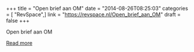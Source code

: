 +++
title = "Open brief aan OM"
date = "2014-08-26T08:25:03"
categories = [ "RevSpace",]
link = "https://revspace.nl/Open_brief_aan_OM"
draft = false
+++

<div class="mw-content-ltr mw-parser-output" dir="ltr" lang="en-GB"><p><a class="mw-selflink selflink">Open brief aan OM</a>
</p></div>

[Read more](https://revspace.nl/Open_brief_aan_OM)